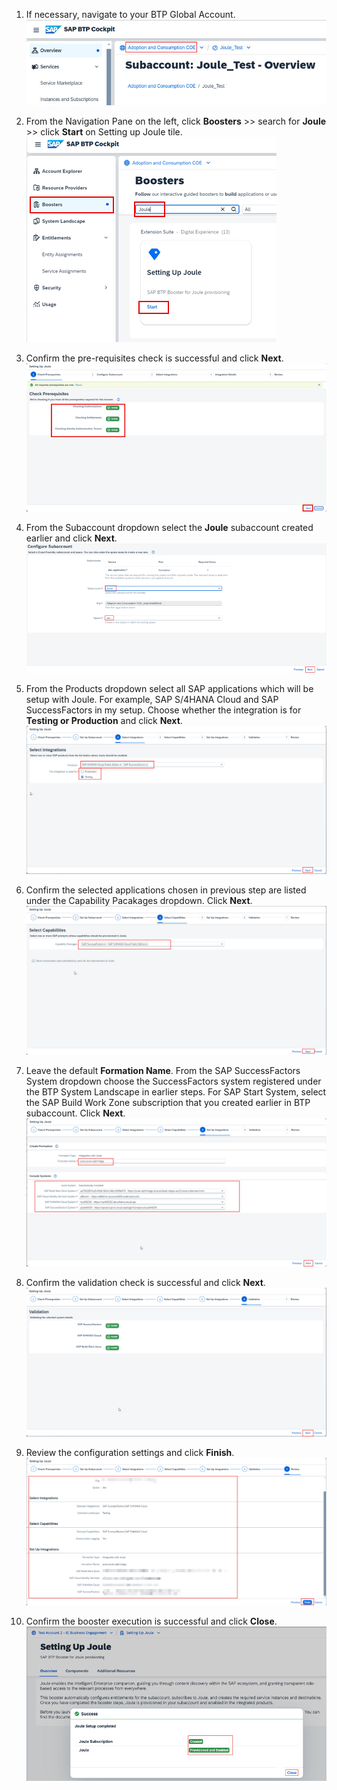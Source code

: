 1. If necessary, navigate to your BTP Global Account.<br/>
![run_booster](1.jpg)

2. From the Navigation Pane on the left, click **Boosters** >> search for **Joule** >> click **Start** on Setting up Joule tile.<br/>
![run_booster](2.png)

3. Confirm the pre-requisites check is successful and click **Next**.</br>
![run_booster](3.png)

4. From the Subaccount dropdown select the **Joule** subaccount created earlier and click **Next**.</br>
![run_booster](4.png)

5. From the Products dropdown select all SAP applications which will be setup with Joule.  For example, SAP S/4HANA Cloud and SAP SuccessFactors in my setup. 
 Choose whether the integration is for **Testing or Production** and click **Next**.</br>
![run_booster](9.jpg)

6. Confirm the selected applications chosen in previous step are listed under the Capability Pacakages dropdown. Click **Next**.<br>
![run_booster](10.jpg)

7. Leave the default **Formation Name**.  From the SAP SuccessFactors System dropdown choose the SuccessFactors system registered under the BTP System Landscape in earlier steps.  For SAP Start System, select the SAP Build Work Zone subscription that you created earlier in BTP subaccount.  Click **Next**.</br> 
![run_booster](11.jpg)

8. Confirm the validation check is successful and click **Next**.</br>
  ![run_booster](12.jpg)

9. Review the configuration settings and click **Finish**.</br>
  ![run_booster](13.jpg)

10. Confirm the booster execution is successful and click **Close**.</br>
![run_booster](7.png)
